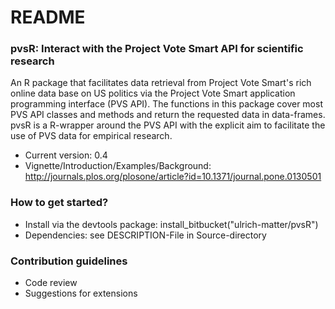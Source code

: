 # README #


### pvsR: Interact with the Project Vote Smart API for scientific research  ###

An R package that facilitates data retrieval from Project Vote Smart's rich online data base on US politics via the Project Vote Smart application programming interface (PVS API). The functions in this package cover most PVS API classes and methods and return the requested data in data-frames. pvsR is a R-wrapper around the PVS API with the explicit aim to facilitate the use of PVS data for empirical research.

* Current version: 0.4
* Vignette/Introduction/Examples/Background: http://journals.plos.org/plosone/article?id=10.1371/journal.pone.0130501 

### How to get started? ###

* Install via the devtools package: install_bitbucket("ulrich-matter/pvsR")
* Dependencies: see DESCRIPTION-File in Source-directory

### Contribution guidelines ###

* Code review
* Suggestions for extensions